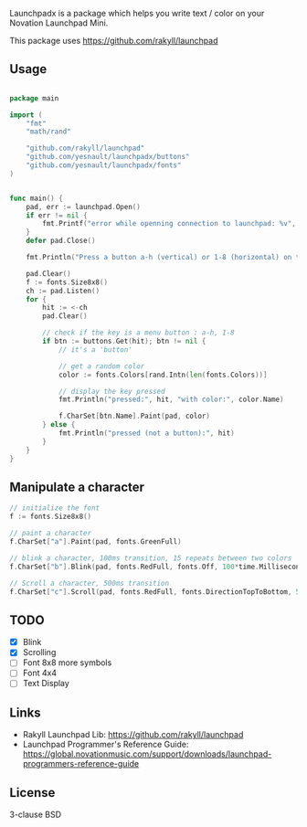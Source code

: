 Launchpadx is a package which helps you write text / color on your Novation Launchpad Mini.

This package uses https://github.com/rakyll/launchpad


## Usage

```go

package main

import (
	"fmt"
	"math/rand"

	"github.com/rakyll/launchpad"
	"github.com/yesnault/launchpadx/buttons"
	"github.com/yesnault/launchpadx/fonts"
)


func main() {
	pad, err := launchpad.Open()
	if err != nil {
		fmt.Printf("error while openning connection to launchpad: %v", err)
	}
	defer pad.Close()

	fmt.Println("Press a button a-h (vertical) or 1-8 (horizontal) on the launchpad")

	pad.Clear()
	f := fonts.Size8x8()
	ch := pad.Listen()
	for {
		hit := <-ch
		pad.Clear()

		// check if the key is a menu button : a-h, 1-8
		if btn := buttons.Get(hit); btn != nil {
			// it's a 'button'

			// get a random color
			color := fonts.Colors[rand.Intn(len(fonts.Colors))]

			// display the key pressed
			fmt.Println("pressed:", hit, "with color:", color.Name)

			f.CharSet[btn.Name].Paint(pad, color)
		} else {
			fmt.Println("pressed (not a button):", hit)
		}
	}
}

```


## Manipulate a character

```go
// initialize the font
f := fonts.Size8x8()

// paint a character
f.CharSet["a"].Paint(pad, fonts.GreenFull)

// blink a character, 100ms transition, 15 repeats between two colors
f.CharSet["b"].Blink(pad, fonts.RedFull, fonts.Off, 100*time.Millisecond, 15)

// Scroll a character, 500ms transition
f.CharSet["c"].Scroll(pad, fonts.RedFull, fonts.DirectionTopToBottom, 500*time.Millisecond)

```

## TODO

- [x] Blink
- [x] Scrolling
- [ ] Font 8x8 more symbols
- [ ] Font 4x4
- [ ] Text Display

## Links

* Rakyll Launchpad Lib: https://github.com/rakyll/launchpad
* Launchpad Programmer's Reference Guide: https://global.novationmusic.com/support/downloads/launchpad-programmers-reference-guide

## License

3-clause BSD
